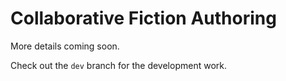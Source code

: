 # Collaborative Fiction Authoring

More details coming soon.

Check out the `dev` branch for the development work. 